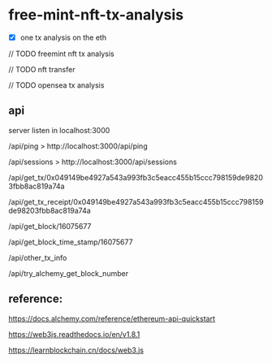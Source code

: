 # free-mint-nft-tx-analysis

- [x] one tx analysis on the eth

// TODO freemint nft tx analysis

// TODO nft transfer

// TODO opensea tx analysis

## api

server listen in localhost:3000

/api/ping > http://localhost:3000/api/ping

/api/sessions > http://localhost:3000/api/sessions

/api/get_tx/0x049149be4927a543a993fb3c5eacc455b15ccc798159de98203fbb8ac819a74a

/api/get_tx_receipt/0x049149be4927a543a993fb3c5eacc455b15ccc798159de98203fbb8ac819a74a

/api/get_block/16075677

/api/get_block_time_stamp/16075677

/api/other_tx_info

/api/try_alchemy_get_block_number

## reference:

https://docs.alchemy.com/reference/ethereum-api-quickstart

https://web3js.readthedocs.io/en/v1.8.1

https://learnblockchain.cn/docs/web3.js
